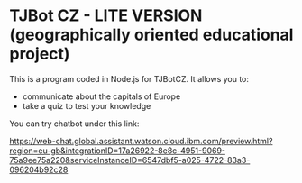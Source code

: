 # TJBot CZ - LITE VERSION (geographically oriented educational project)

This is a program coded in Node.js for TJBotCZ. It allows you to:
* communicate about the capitals of Europe
* take a quiz to test your knowledge

You can try chatbot under this link:

https://web-chat.global.assistant.watson.cloud.ibm.com/preview.html?region=eu-gb&integrationID=17a26922-8e8c-4951-9069-75a9ee75a220&serviceInstanceID=6547dbf5-a025-4722-83a3-096204b92c28
